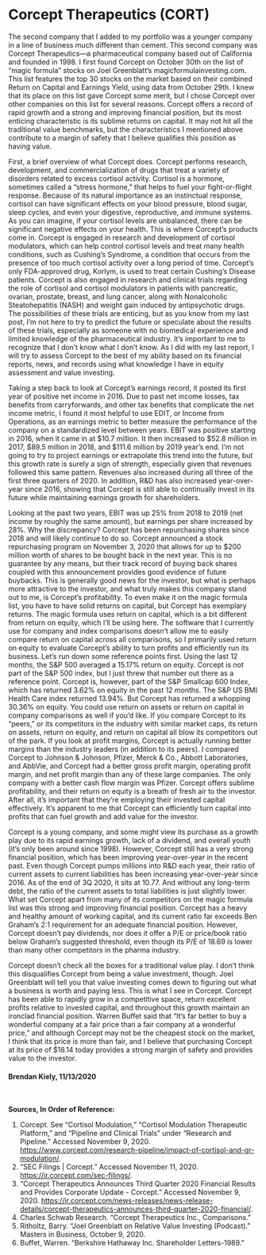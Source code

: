# Corcept Therapeutics (CORT)  

The second company that I added to my portfolio was a younger company in a line of business much different than cement. This second company was Corcept Therapeutics—a pharmaceutical company based out of California and founded in 1998. I first found Corcept on October 30th on the list of “magic formula” stocks on Joel Greenblatt’s magicformulainvesting.com. This list features the top 30 stocks on the market based on their combined Return on Capital and Earnings Yield, using data from October 29th. I knew that its place on this list gave Corcept some merit, but I chose Corcept over other companies on this list for several reasons. Corcept offers a record of rapid growth and a strong and improving financial position, but its most enticing characteristic is its sublime returns on capital. It may not hit all the traditional value benchmarks, but the characteristics I mentioned above contribute to a margin of safety that I believe qualifies this position as having value.  

First, a brief overview of what Corcept does. Corcept performs research, development, and commercialization of drugs that treat a variety of disorders related to excess cortisol activity. Cortisol is a hormone, sometimes called a “stress hormone,” that helps to fuel your fight-or-flight response. Because of its natural importance as an instinctual response, cortisol can have significant effects on your blood pressure, blood sugar, sleep cycles, and even your digestive, reproductive, and immune systems. As you can imagine, if your cortisol levels are unbalanced, there can be significant negative effects on your health. This is where Corcept’s products come in. Corcept is engaged in research and development of cortisol modulators, which can help control cortisol levels and treat many health conditions, such as Cushing’s Syndrome, a condition that occurs from the presence of too much cortisol activity over a long period of time. Corcept’s only FDA-approved drug, Korlym, is used to treat certain Cushing’s Disease patients. Corcept is also engaged in research and clinical trials regarding the role of cortisol and cortisol modulators in patients with pancreatic, ovarian, prostate, breast, and lung cancer, along with Nonalcoholic Steatohepatitis (NASH) and weight gain induced by antipsychotic drugs. The possibilities of these trials are enticing, but as you know from my last post, I’m not here to try to predict the future or speculate about the results of these trials, especially as someone with no biomedical experience and limited knowledge of the pharmaceutical industry. It’s important to me to recognize that I don’t know what I don’t know. As I did with my last report, I will try to assess Corcept to the best of my ability based on its financial reports, news, and records using what knowledge I have in equity assessment and value investing.  

Taking a step back to look at Corcept’s earnings record, it posted its first year of positive net income in 2016. Due to past net income losses, tax benefits from carryforwards, and other tax benefits that complicate the net income metric, I found it most helpful to use EDIT, or Income from Operations, as an earnings metric to better measure the performance of the company on a standardized level between years. EBIT was positive starting in 2016, when it came in at $10.7 million. It then increased to $52.8 million in 2017, $89.5 million in 2018, and $111.6 million by 2019 year’s end. I’m not going to try to project earnings or extrapolate this trend into the future, but this growth rate is surely a sign of strength, especially given that revenues followed this same pattern. Revenues also increased during all three of the first three quarters of 2020. In addition, R&D has also increased year-over-year since 2016, showing that Corcept is still able to continually invest in its future while maintaining earnings growth for shareholders.   

Looking at the past two years, EBIT was up 25% from 2018 to 2019 (net income by roughly the same amount), but earnings per share increased by 28%. Why the discrepancy? Corcept has been repurchasing shares since 2018 and will likely continue to do so. Corcept announced a stock repurchasing program on November 3, 2020 that allows for up to $200 million worth of shares to be bought back in the next year. This is no guarantee by any means, but their track record of buying back shares coupled with this announcement provides good evidence of future buybacks. This is generally good news for the investor, but what is perhaps more attractive to the investor, and what truly makes this company stand out to me, is Corcept’s profitability. 
To even make it on the magic formula list, you have to have solid returns on capital, but Corcept has exemplary returns. The magic formula uses return on capital, which is a bit different from return on equity, which I’ll be using here. The software that I currently use for company and index comparisons doesn’t allow me to easily compare return on capital across all comparisons, so I primarily used return on equity to evaluate Corcept’s ability to turn profits and efficiently run its business. Let’s run down some reference points first. Using the last 12 months, the S&P 500 averaged a 15.17% return on equity. Corcept is not part of the S&P 500 index, but I just threw that number out there as a reference point. Corcept is, however, part of the S&P Smallcap 600 Index, which has returned 3.62% on equity in the past 12 months. The S&P US BMI Health Care index returned 13.94%. But Corcept has returned a whopping 30.36% on equity. You could use return on assets or return on capital in company comparisons as well if you’d like. If you compare Corcept to its “peers,” or its competitors in the industry with similar market caps, its return on assets, return on equity, and return on capital all blow its competitors out of the park. If you look at profit margins, Corcept is actually running better margins than the industry leaders (in addition to its peers). I compared Corcept to Johnson & Johnson, Pfizer, Merck & Co., Abbott Laboratories, and AbbVie, and Corcept had a better gross profit margin, operating profit margin, and net profit margin than any of these large companies. The only company with a better cash flow margin was Pfizer. Corcept offers sublime profitability, and their return on equity is a breath of fresh air to the investor. After all, it’s important that they’re employing their invested capital effectively. It’s apparent to me that Corcept can efficiently turn capital into profits that can fuel growth and add value for the investor.  

Corcept is a young company, and some might view its purchase as a growth play due to its rapid earnings growth, lack of a dividend, and overall youth (it’s only been around since 1998). However, Corcept still has a very strong financial position, which has been improving year-over-year in the recent past. Even though Corcept pumps millions into R&D each year, their ratio of current assets to current liabilities has been increasing year-over-year since 2016. As of the end of 3Q 2020, it sits at 10.77. And without any long-term debt, the ratio of the current assets to total liabilities is just slightly lower. What set Corcept apart from many of its competitors on the magic formula list was this strong and improving financial position. Corcept has a heavy and healthy amount of working capital, and its current ratio far exceeds Ben Graham’s 2:1 requirement for an adequate financial position. However, Corcept doesn’t pay dividends, nor does it offer a P/E or price/book ratio below Graham’s suggested threshold, even though its P/E of 18.69 is lower than many other competitors in the pharma industry.  

Corcept doesn’t check all the boxes for a traditional value play. I don’t think this disqualifies Corcept from being a value investment, though. Joel Greenblatt will tell you that value investing comes down to figuring out what a business is worth and paying less. This is what I see in Corcept. Corcept has been able to rapidly grow in a competitive space, return excellent profits relative to invested capital, and throughout this growth maintain an ironclad financial position. Warren Buffet said that “It’s far better to buy a wonderful company at a fair price than a fair company at a wonderful price,” and although Corcept may not be the cheapest stock on the market, I think that its price is more than fair, and I believe that purchasing Corcept at its price of $18.14 today provides a strong margin of safety and provides value to the investor.  



#### Brendan Kiely, 11/13/2020 
<br>

**Sources, In Order of Reference:**
1. Corcept. See  “Cortisol Modulation,” “Cortisol Modulation Therapeutic Platform,” and “Pipeline and Clinical Trials” under “Research and Pipeline.” Accessed November 9, 2020. https://www.corcept.com/research-pipeline/impact-of-cortisol-and-gr-modulation/.  
2. “SEC Filings | Corcept.” Accessed November 11, 2020. https://ir.corcept.com/sec-filings/.  
3. “Corcept Therapeutics Announces Third Quarter 2020 Financial Results and Provides Corporate Update - Corcept.” Accessed November 9, 2020. https://ir.corcept.com/news-releases/news-release-details/corcept-therapeutics-announces-third-quarter-2020-financial/.  
4. Charles Schwab Research. “Corcept Therapeutics Inc., Comparisons.”   
5. Ritholtz, Barry. “Joel Greenblatt on Relative Value Investing (Podcast).” Masters in Business, October 9, 2020.  
6. Buffet, Warren. “Berkshire Hathaway Inc. Shareholder Letters-1989.”  
